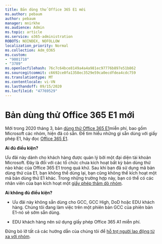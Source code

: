 ```yaml
---
title: Bản dùng thử Office 365 E1 mới
ms.author: pebaum
author: pebaum
manager: mnirkhe
ms.audience: Admin
ms.topic: article
ms.service: o365-administration
ROBOTS: NOINDEX, NOFOLLOW
localization_priority: Normal
ms.collection: Adm_O365
ms.custom:
- "9001710"
- "3789"
ms.openlocfilehash: 76c7c64bce8149a4a4a981ec97776b897e51b862
ms.sourcegitcommit: c6692ce0fa1358ec3529e59ca0ecdfdea4cdc759
ms.translationtype: MT
ms.contentlocale: vi-VN
ms.lasthandoff: 09/15/2020
ms.locfileid: "47769529"
---
```

# <a name="new-office-365-e1-trial"></a>Bản dùng thử Office 365 E1 mới

Mới trong 2020 tháng 3, bản [dùng thử Office 365 E1](https://docs.microsoft.com/MicrosoftTeams/e1-trial-license)miễn phí, bao gồm Microsoft các nhóm, hiện đã có sẵn. Để tìm hiểu những gì sẵn dùng với giấy phép E1, hãy đọc [Office 365 E1](https://www.microsoft.com/microsoft-365/business/office-365-enterprise-e1-business-software).

**Ai đủ điều kiện?**

Ưu đãi này dành cho khách hàng được quản lý bởi một đại diện tài khoản Microsoft. Đây là đối với các tổ chức chưa kích hoạt bất kỳ bản dùng thử nào khác của Office 365 E1 trong quá khứ. Sau khi bạn đã sử dụng mã bản dùng thử của E1, bạn không thể dùng lại, bạn cũng không thể kích hoạt một mã bản dùng thử E1 khác. Trong những trường hợp này, bạn có thể có các nhân viên của bạn kích hoạt một [giấy phép thăm dò nhóm](https://docs.microsoft.com/MicrosoftTeams/teams-exploratory).

**Ai không đủ điều kiện?**

- Ưu đãi này không sẵn dùng cho GCC, GCC High, DoD hoặc EDU khách hàng. Chúng tôi đang làm việc trên một phiên bản GCC của phiên bản E1-nó sẽ sớm sẵn dùng.

 - EDU khách hàng nên sử dụng giấy phép Office 365 A1 miễn phí.

Đừng bỏ lỡ tất cả các hướng dẫn của chúng tôi để [hỗ trợ người lao động từ xa với nhóm](https://docs.microsoft.com/MicrosoftTeams/support-remote-work-with-teams).
